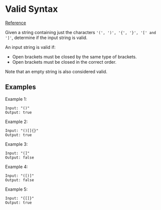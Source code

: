 # Valid Syntax
[Reference](https://leetcode.com/problems/valid-parentheses/)

Given a string containing just the characters `'(', ')', '{', '}', '[' and ']'`, determine if the input string is valid.

An input string is valid if:

*   Open brackets must be closed by the same type of brackets.
*   Open brackets must be closed in the correct order.

Note that an empty string is also considered valid.

## Examples

Example 1:

```console
Input: "()"
Output: true
```

Example 2:

```console
Input: "()[]{}"
Output: true
```

Example 3:

```console
Input: "(]"
Output: false
```

Example 4:

```console
Input: "([)]"
Output: false
```

Example 5:

```console
Input: "{[]}"
Output: true
```
